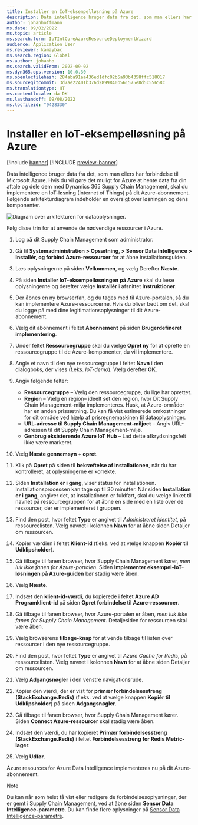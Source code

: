 ```yaml
---
title: Installer en IoT-eksempelløsning på Azure
description: Data intelligence bruger data fra det, som man ellers har forbindelse til Microsoft Azure. I denne artikel forklares det, hvordan du installerer en IoT-løsning (Internet of Things) på dit Azure-abonnement.
author: johanhoffmann
ms.date: 09/02/2022
ms.topic: article
ms.search.form: IoTIntCoreAzureResourceDeploymentWizard
audience: Application User
ms.reviewer: kamaybac
ms.search.region: Global
ms.author: johanho
ms.search.validFrom: 2022-09-02
ms.dyn365.ops.version: 10.0.30
ms.openlocfilehash: 284aba91aa436ed1dfc02b5a93b4358ffc518017
ms.sourcegitcommit: 3d7ae22401b376d2899840b561575e8d5c55658c
ms.translationtype: HT
ms.contentlocale: da-DK
ms.lasthandoff: 09/08/2022
ms.locfileid: "9428330"
---
```

# <a name="deploy-an-iot-solution-on-azure"></a>Installer en IoT-eksempelløsning på Azure

[!include [banner](../includes/banner.md)]
[!INCLUDE [preview-banner](../includes/preview-banner.md)]

Data intelligence bruger data fra det, som man ellers har forbindelse til Microsoft Azure. Hvis du vil gøre det muligt for Azure at hente data fra din aftale og dele dem med Dynamics 365 Supply Chain Management, skal du implementere en IoT-løsning (Internet of Things) på dit Azure-abonnement. Følgende arkitekturdiagram indeholder en oversigt over løsningen og dens komponenter.

![Diagram over arkitekturen for dataoplysninger.](media/sdi-architecture.png "Diagram over arkitekturen for dataoplysninger")

Følg disse trin for at anvende de nødvendige ressourcer i Azure.

1. Log på dit Supply Chain Management som administrator.
1. Gå til **Systemadministration \> Opsætning, \> Sensor Data Intelligence \> Installér, og forbind Azure-ressourcer** for at åbne installationsguiden.
1. Læs oplysningerne på siden **Velkommen**, og vælg Derefter **Næste**.
1. På siden **Installer IoT-eksempelløsningen på Azure** skal du læse oplysningerne og derefter vælge **Installér** i afsnittet **Instruktioner**.
1. Der åbnes en ny browserfan, og du tages med til Azure-portalen, så du kan implementere Azure-ressourcerne. Hvis du bliver bedt om det, skal du logge på med dine legitimationsoplysninger til dit Azure-abonnement.
1. Vælg dit abonnement i feltet **Abonnement** på siden **Brugerdefineret implementering**.
1. Under feltet **Ressourcegruppe** skal du vælge **Opret ny** for at oprette en ressourcegruppe til de Azure-komponenter, du vil implementere.
1. Angiv et navn til den nye ressourcegruppe i feltet **Navn** i den dialogboks, der vises (f.eks. *IoT-demo*). Vælg derefter **OK**.
1. Angiv følgende felter:

    - **Ressourcegruppe** – Vælg den ressourcegruppe, du lige har oprettet.
    - **Region** – Vælg en region– ideelt set den region, hvor Dit Supply Chain Management-miljø implementeres. Husk, at Azure-områder har en anden prissætning. Du kan få vist estimerede omkostninger for dit område ved hjælp af [prisregnemaskinen til dataoplysninger](https://azure.com/e/c36c4947ebff4215b2e62590c2a24c68).
    - **URL-adresse til Supply Chain Management-miljøet** – Angiv URL-adressen til dit Supply Chain Management-miljø.
    - **Genbrug eksisterende Azure IoT Hub** – Lad dette afkrydsningsfelt ikke være markeret.

1. Vælg **Næste gennemsyn + opret**.
1. Klik på **Opret** på siden til **bekræftelse af installationen**, når du har kontrolleret, at oplysningerne er korrekte.
1. Siden **Installation er i gang**, viser status for installationen. Installationsprocessen kan tage op til 30 minutter. Når siden **Installation er i gang**, angiver det, at installationen er fuldført, skal du vælge linket til navnet på ressourcegruppen for at åbne en side med en liste over de ressourcer, der er implementeret i gruppen.
1. Find den post, hvor feltet **Type** er angivet til *Administreret identitet*, på ressourcelisten. Vælg navnet i kolonnen **Navn** for at åbne siden Detaljer om ressourcen.
1. Kopier værdien i feltet **Klient-id** (f.eks. ved at vælge knappen **Kopiér til Udklipsholder**).
1. Gå tilbage til fanen browser, hvor Supply Chain Management kører, *men luk ikke fanen for Azure-portalen*. Siden **Implementer eksempel-IoT-løsningen på Azure-guiden** bør stadig være åben. 
1. Vælg **Næste**.
1. Indsæt den **klient-id-værdi**, du kopierede i feltet **Azure AD Programklient-id** på siden **Opret forbindelse til Azure-ressourcer**.
1. Gå tilbage til fanen browser, hvor Azure-portalen er åben, *men luk ikke fanen for Supply Chain Management*. Detaljesiden for ressourcen skal være åben.
1. Vælg browserens **tilbage-knap** for at vende tilbage til listen over ressourcer i den nye ressourcegruppe.
1. Find den post, hvor feltet **Type** er angivet til *Azure Cache for Redis*, på ressourcelisten. Vælg navnet i kolonnen **Navn** for at åbne siden Detaljer om ressourcen.
1. Vælg **Adgangsnøgler** i den venstre navigationsrude.
1. Kopier den værdi, der er vist for **primær forbindelsesstreng (StackExchange.Redis)** (f.eks. ved at vælge knappen **Kopiér til Udklipsholder**) på siden **Adgangsnøgler**.
1. Gå tilbage til fanen browser, hvor Supply Chain Management kører. Siden **Connect Azure-ressourcer** skal stadig være åben.
1. Indsæt den værdi, du har kopieret **Primær forbindelsesstreng (StackExchange.Redis)** i feltet **Forbindelsesstreng for Redis Metric-lager**.
1. Vælg **Udfør**.

Azure resources for Azure Data Intelligence implementeres nu på dit Azure-abonnement.

> [!NOTE]
> Du kan når som helst få vist eller redigere de forbindelsesoplysninger, der er gemt i Supply Chain Management, ved at åbne siden **Sensor Data Intelligence-parametre**. Du kan finde flere oplysninger på [Sensor Data Intelligence-parametre](sdi-parameters.md).
